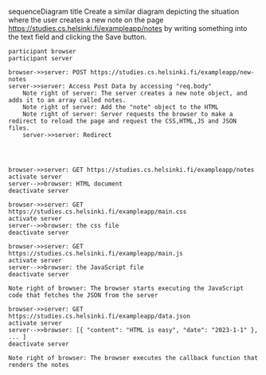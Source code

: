 

sequenceDiagram
    title Create a similar diagram depicting the situation where the user creates a new note on the page https://studies.cs.helsinki.fi/exampleapp/notes by writing something into the text field and clicking the Save button.
    
    participant browser
    participant server

    browser->>server: POST https://studies.cs.helsinki.fi/exampleapp/new-notes
    server->>server: Access Post Data by accessing "req.body"
        Note right of server: The server creates a new note object, and adds it to an array called notes.
        Note right of server: Add the "note" object to the HTML
        Note right of server: Server requests the browser to make a redirect to reload the page and request the CSS,HTML,JS and JSON files.
        server->>server: Redirect




    browser->>server: GET https://studies.cs.helsinki.fi/exampleapp/notes
    activate server
    server-->>browser: HTML document
    deactivate server

    browser->>server: GET https://studies.cs.helsinki.fi/exampleapp/main.css
    activate server
    server-->>browser: the css file
    deactivate server

    browser->>server: GET https://studies.cs.helsinki.fi/exampleapp/main.js
    activate server
    server-->>browser: the JavaScript file
    deactivate server

    Note right of browser: The browser starts executing the JavaScript code that fetches the JSON from the server

    browser->>server: GET https://studies.cs.helsinki.fi/exampleapp/data.json
    activate server
    server-->>browser: [{ "content": "HTML is easy", "date": "2023-1-1" }, ... ]
    deactivate server

    Note right of browser: The browser executes the callback function that renders the notes